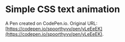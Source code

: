 # Simple CSS text animation

A Pen created on CodePen.io. Original URL: [https://codepen.io/spoorthyvv/pen/yLeEeEK](https://codepen.io/spoorthyvv/pen/yLeEeEK).


